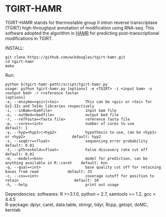 # TGIRT-HAMR

TGIRT-HAMR stands for thermostable group II intron reverse transcriptase (TGIRT) high-throughput annotation of modification using RNA-seq. This software adopted the algorithm in [HAMR](http://www.ncbi.nlm.nih.gov/pubmed/24149843) for predicting post-transcriptional modifications in TGIRT. 

INSTALL:

	git clone https://github.com/wckdouglas/tgirt-hamr.git
	cd tgirt-hamr
	make

Run:
	
	python $(tgirt-hamr-path)/script/tgirt-hamr.py	
	usage: python tgirt-hamr.py [options] -e <TGIRT> -i <input bam> -o <output bed> -r <reference fasta>
	[options]
	-e, --enzyme=<gsi>|<tei>            This can be <gsi> or <tei> for GsI-IIc and TeI4c libraries respectively
	-i, --inBam=<bamfile>               input bam file
	-o, --outBed=<bedfile>              output bed file
	-r, --refFasta=<fasta file>         reference fasta file
	-p, --cores=<int>                   number of cores to use                                         default: 1
	-y, --hyp=<hyp1>|<hyp2>             hypothesis to use, can be <hyp1> or <hyp2>                     default: hyp2
	-s, --seqErr=<float>                sequencing error probability                                   default: 0.01
	-t, --pThreshold=<float>            False discovery rate cut off                                   default: 0.01
	-m, --model=<knn>                   model for prediction, can be anything available in R::caret    default: knn
	-q, --qual=<int>                    base quality cut off for retaining bases from read             default: 33
	-c, --cov=<int>                     coverage cutoff for position to retain                         default: 10
	-h, --help                          print out usage

Dependencies:
softwares: R >=3.1.0, python = 2.7, samtools >= 1.2, gcc > 4.4.5     
R-package: dplyr, caret, data.table, stringr, tidyr, Rcpp, getopt, doMC, kernlab
